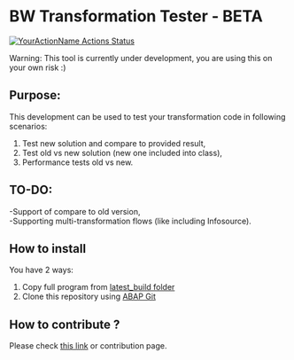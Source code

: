 # BW Transformation Tester - BETA

[![YourActionName Actions Status](https://github.com/pawelwiejkut/bw_trfn_tester/workflows/CI/badge.svg)](https://github.com/pawelwiejkut/bw_trfn_tester/actions)

Warning:
This tool is currently under development, you are using this on your own risk :)

## Purpose:
This development can be used to test your transformation code in following scenarios:

1.  Test new solution and compare to provided result,
2.  Test old vs new solution (new one included into class),
3.  Performance tests old vs new.

## TO-DO:<br />
-Support of compare to old version,<br />
-Supporting multi-transformation flows (like including Infosource).

## How to install
You have 2 ways:
1. Copy full program from [latest_build folder](https://raw.githubusercontent.com/pawelwiejkut/bw_trfn_tester/main/last_build/zbw_trfn_tester.abap)
2. Clone this repository using [ABAP Git](https://github.com/larshp/abapGit)

## How to contribute ?

Please check [this link](https://pawelwiejkut.net/how-to-contribute-abap-projects-on-github/) or contribution page.
